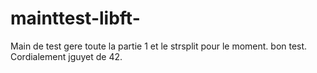 # mainttest-libft-

Main de test gere toute la partie 1 et le strsplit pour le moment.
bon test.
Cordialement jguyet de 42.
